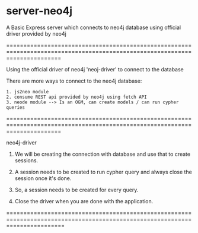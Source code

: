 # server-neo4j
A Basic Express server which connects to neo4j database using official driver provided by neo4j

============================================================================================================================

Using the official driver of neo4j 'neoj-driver' to connect to the database

There are more ways to connect to the neo4j database:

    1. js2neo module 
    2. consume REST api provided by neo4j using fetch API
    3. neode module --> Is an OGM, can create models / can run cypher queries

============================================================================================================================

neo4j-driver

1. We will be creating the connection with database and use that to create sessions.

2. A session needs to be created to run cypher query and always close the session once it's done.

3. So, a session needs to be created for every query.

4. Close the driver when you are done with the application.

=============================================================================================================================



